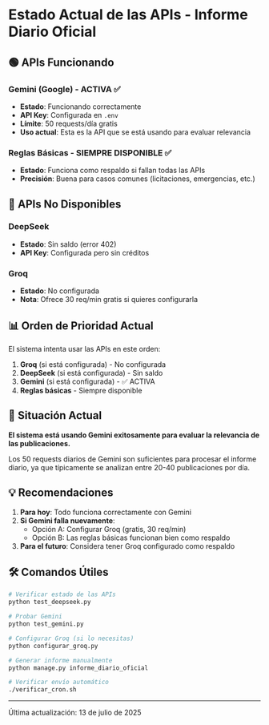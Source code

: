 # Estado Actual de las APIs - Informe Diario Oficial

## 🟢 APIs Funcionando

### Gemini (Google) - ACTIVA ✅
- **Estado**: Funcionando correctamente
- **API Key**: Configurada en `.env`
- **Límite**: 50 requests/día gratis
- **Uso actual**: Esta es la API que se está usando para evaluar relevancia

### Reglas Básicas - SIEMPRE DISPONIBLE ✅
- **Estado**: Funciona como respaldo si fallan todas las APIs
- **Precisión**: Buena para casos comunes (licitaciones, emergencias, etc.)

## 🔴 APIs No Disponibles

### DeepSeek
- **Estado**: Sin saldo (error 402)
- **API Key**: Configurada pero sin créditos

### Groq
- **Estado**: No configurada
- **Nota**: Ofrece 30 req/min gratis si quieres configurarla

## 📊 Orden de Prioridad Actual

El sistema intenta usar las APIs en este orden:
1. **Groq** (si está configurada) - No configurada
2. **DeepSeek** (si está configurada) - Sin saldo
3. **Gemini** (si está configurada) - ✅ ACTIVA
4. **Reglas básicas** - Siempre disponible

## 🎯 Situación Actual

**El sistema está usando Gemini exitosamente para evaluar la relevancia de las publicaciones.**

Los 50 requests diarios de Gemini son suficientes para procesar el informe diario, ya que típicamente se analizan entre 20-40 publicaciones por día.

## 💡 Recomendaciones

1. **Para hoy**: Todo funciona correctamente con Gemini
2. **Si Gemini falla nuevamente**: 
   - Opción A: Configurar Groq (gratis, 30 req/min)
   - Opción B: Las reglas básicas funcionan bien como respaldo
3. **Para el futuro**: Considera tener Groq configurado como respaldo

## 🛠️ Comandos Útiles

```bash
# Verificar estado de las APIs
python test_deepseek.py

# Probar Gemini
python test_gemini.py

# Configurar Groq (si lo necesitas)
python configurar_groq.py

# Generar informe manualmente
python manage.py informe_diario_oficial

# Verificar envío automático
./verificar_cron.sh
```

---

Última actualización: 13 de julio de 2025